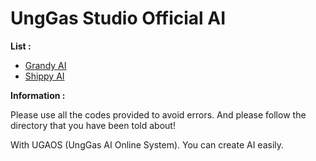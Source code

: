 # UngGas Studio Official AI

**List :**

- [Grandy AI](GrandyAI.md)
- [Shippy AI](ShippyAI.md)

**Information :**

Please use all the codes provided to avoid errors. And please follow the directory that you have been told about!

With UGAOS (UngGas AI Online System). You can create AI easily.
